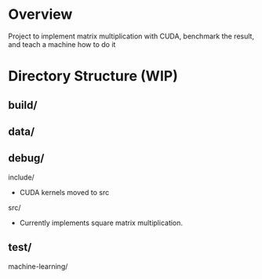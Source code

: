 # Overview
Project to implement matrix multiplication with CUDA, benchmark the result, and teach a machine how to do it

# Directory Structure (WIP)
build/
-

data/
- 

debug/
- 

include/
- CUDA kernels moved to src

src/
- Currently implements square matrix multiplication. 

test/
-

machine-learning/
